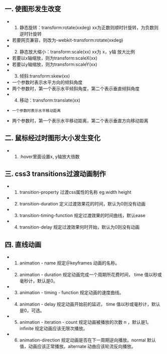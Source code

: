 ## 一. 使图形发生改变

- 1. 静态旋转：transform:rotate(xxdeg)  xx为正数则顺时针旋转，为负数则逆时针旋转
-   若要网页兼容，则改为-webkit-transform:rotate(xxdeg)
- 2. 静态放大缩小：transform:scale(xx)    xx为 x，y轴 放大比例
-    若要以x轴缩放，则为transform:scaleX(xx) 
-    若要以y轴缩放，则为transform:scaleY(xx) 
- 3. 倾斜:transform:skew(xx)
-    一个参数时表示水平方向的倾斜角度
-    两个参数时，第一个表示水平倾斜角度，第二个表示垂直倾斜角度
- 4. 移动：transform:translate(xx)
-     一个参数时表示水平移动距离
-    两个参数时，第一个表示水平移动距离，第二个表示垂直方向移动距离

## 二. 鼠标经过时图形大小发生变化

- 1. :hover里面设置x, y轴放大倍数

## 三. css3 transitions过渡动画制作

- 1. transition-property   过渡css属性的名称 eg.width height
- 2. transition-duration   定义过渡效果花的时间，默认为0则没有动画
- 3. transition-timing-function 规定过渡效果的时间曲线，默认ease
- 4. transition-delay      规定过渡效果何时开始，默认为0则没有动画

## 四. 直线动画

- 1. animation - name  规定＠keyframes 动画的名称。
- 2. animation - duration   规定动画完成一个周期所花费时间， time 值以秒或毫秒计，默认是0。
- 3. animation - timing - function 规定动画的速度曲线。
- 4. animation - delay   规定动画开始前的延迟， time 值以秒或毫秒计，默认是0，可选。
- 5. animation - iteration - count 规定动画被播放的次数 n ，默认是1。 infinite 规定动画应该无限次播放。
- 6. animation-direction  规定动画是否在下一周期逆向播放。normal 默认值，动画应该正常播放。alternate 动曲应该轮流反向播放。
 
 
